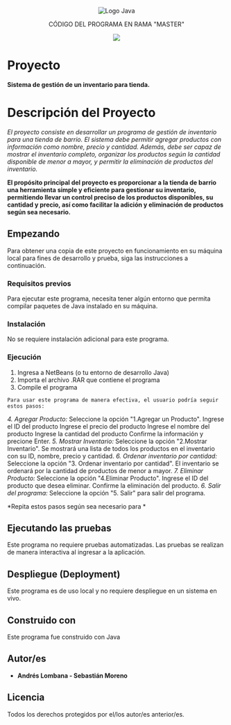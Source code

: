 <p align="center">
    <img src="https://seeklogo.com/images/J/java-logo-7833D1D21A-seeklogo.com.png" alt="Logo Java">
</p>

<p align="center">
    CÓDIGO DEL PROGRAMA EN RAMA "MASTER"
</p>

<p align="center">
    <img src="https://img.shields.io/badge/GitHub-%23121011.svg?style=for-the-badge&logo=github&logoColor=white">
</p>

# Proyecto

**Sistema de gestión de un inventario para tienda.**

# Descripción del Proyecto

*El proyecto consiste en desarrollar un programa de gestión de inventario para una tienda de barrio. El sistema debe permitir agregar productos con información como nombre, precio y cantidad. Además, debe ser capaz de mostrar el inventario completo, organizar los productos según la cantidad disponible de menor a mayor, y permitir la eliminación de productos del inventario.*

 **El propósito principal del proyecto es proporcionar a la tienda de barrio una herramienta simple y eficiente para gestionar su inventario, permitiendo llevar un control preciso de los productos disponibles, su cantidad y precio, así como facilitar la adición y eliminación de productos según sea necesario.**

## Empezando

Para obtener una copia de este proyecto en funcionamiento en su máquina local para fines de desarrollo y prueba, siga las instrucciones a continuación.

### Requisitos previos

Para ejecutar este programa, necesita tener algún entorno que permita compilar paquetes de Java instalado en su máquina.

### Instalación

No se requiere instalación adicional para este programa.

### Ejecución

1. Ingresa a NetBeans (o tu entorno de desarrollo Java)
2. Importa el archivo .RAR que contiene el programa
3. Compile el programa 
```
Para usar este programa de manera efectiva, el usuario podría seguir estos pasos:
```
*4. Agregar Producto:*
Seleccione la opción "1.Agregar un Producto".
Ingrese el ID del producto
Ingrese el precio del producto
Ingrese el nombre del producto
Ingrese la cantidad del producto
Confirme la información y precione Enter.
*5. Mostrar Inventario:*
Seleccione la opción "2.Mostrar Inventario".
Se mostrará una lista de todos los productos en el inventario con su ID, nombre, precio y cantidad.
*6. Ordenar inventario por cantidad:*
Seleccione la opción "3. Ordenar inventario por cantidad".
El inventario se ordenará por la cantidad de productos de menor a mayor.
*7. Eliminar Producto:*
Seleccione la opción "4.Eliminar Producto".
Ingrese el ID del producto que desea eliminar.
Confirme la eliminación del producto.
*6. Salir del programa:*
Seleccione la opción "5. Salir" para salir del programa.

*Repita estos pasos según sea necesario para *

## Ejecutando las pruebas

Este programa no requiere pruebas automatizadas. Las pruebas se realizan de manera interactiva al ingresar a la aplicación.

## Despliegue (Deployment)

Este programa es de uso local y no requiere despliegue en un sistema en vivo.

## Construido con

Este programa fue construido con Java

## Autor/es

* **Andrés Lombana - Sebastián Moreno** 

## Licencia

Todos los derechos protegidos por el/los autor/es anterior/es.
